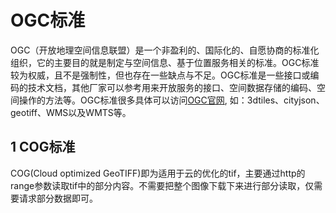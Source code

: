 # OGC标准
OGC（开放地理空间信息联盟）是一个非盈利的、国际化的、自愿协商的标准化组织，它的主要目的就是制定与空间信息、基于位置服务相关的标准。OGC标准较为权威，且不是强制性，但也存在一些缺点与不足。OGC标准是一些接口或编码的技术文档，其他厂家可以参考用来开放服务的接口、空间数据存储的编码、空间操作的方法等。OGC标准很多具体可以访问[OGC官网](https://www.ogc.org/standards/), 如：3dtiles、cityjson、geotiff、WMS以及WMTS等。

## 1 COG标准
COG(Cloud optimized GeoTIFF)即为适用于云的优化的tif，主要通过http的range参数读取tif中的部分内容。不需要把整个图像下载下来进行部分读取，仅需要请求部分数据即可。